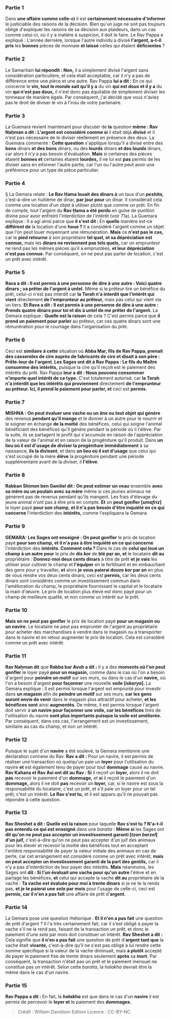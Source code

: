 
### Partie 1
Dans <b>une affaire comme celle-ci</b> il est <b>certainement nécessaire d'informer</b> le justiciable des raisons de la décision. Bien qu'un juge ne soit pas toujours obligé d'expliquer les raisons de sa décision aux plaideurs, dans un cas comme celui-ci, où il y a matière à suspicion, il doit le faire. Le Rav Pappa a expliqué : L'année dernière, lorsque l'autre individu a divisé <b>l'argent, a-t-il pris</b> les <b>bonnes</b> pièces de monnaie <b>et laissé</b> celles qui étaient <b>déficientes</b> ?

### Partie 2
Le Samaritain <b>lui répondit : Non,</b> il a simplement divisé l'argent sans considération particulière, et cela était acceptable, car il n'y a pas de différence entre une pièce et une autre. Rav Pappa <b>lui a dit :</b> En ce qui concerne le <b>vin, tout le monde sait qu'il y a</b> du vin <b>qui est doux et il y a</b> du vin <b>qui n'est pas doux,</b> il n'est donc pas équitable de simplement diviser les tonneaux de manière égale. Par conséquent, j'ai décidé que vous n'aviez pas le droit de diviser le vin à l'insu de votre partenaire.

### Partie 3
La Guemara revient maintenant pour discuter de <b>la</b> question <b>même : Rav Naḥman a dit : L'argent est considéré comme si</b> il était déjà <b>divisé</b> et il n'est pas nécessaire de le diviser réellement en présence des deux. La Guemara commente : <b>Cette question</b> s'applique lorsqu'il a divisé entre des <b>bons</b> dinars <b>et des bons</b> dinars, ou des <b>lourds</b> dinars <b>et des lourds</b> dinars, car alors il n'y a pas besoin d'évaluation. <b>Mais</b> si certaines des pièces étaient <b>bonnes et</b> certaines étaient <b>lourdes,</b> il ne lui est <b>pas</b> permis de les diviser sans en informer l'autre partie, car l'un ou l'autre peut avoir une préférence pour un type de pièce particulier.

### Partie 4
§ La Gemara relate : <b>Le Rav Ḥama louait des dinars à</b> un taux d'un <b><i>peshita</i>,</b> c'est-à-dire un huitième de dinar, <b>par jour pour</b> un dinar. Il considérait cela comme une location d'un objet à utiliser plutôt que comme un prêt. En fin de compte, tout l'argent du <b>Rav Ḥama a été perdu</b> en guise de punition divine pour avoir enfreint l'interdiction de l'intérêt (voir 71a). La Guemara explique : Il a agi ainsi parce que <b>il s'est dit : </b> En <b>quelle</b> manière est-ce <b>différent de</b> la location d'une <b>houe ?</b> Il a considéré l'argent comme un objet que l'on peut louer moyennant une rémunération. <b>Mais</b> ce <b>n'est pas le cas,</b> car le <b>pied retourne</b> à son propriétaire <b>tel quel, et sa dépréciation est connue,</b> mais les <b>dinars ne reviennent pas tels quels,</b> car un emprunteur ne rend pas les mêmes pièces qu'il a empruntées, <b>et leur dépréciation n'est pas connue.</b> Par conséquent, on ne peut pas parler de location, c'est un prêt avec intérêt.

### Partie 5
<b>Rava a dit : Il est permis à une personne de dire à une autre : Voici quatre dinars ; va prêter de l'argent à untel.</b> Même si le prêteur tire un bénéfice du prêt, celui-ci n'est pas interdit car <b>la Torah n'a interdit que l'intérêt qui vient</b> directement <b>de l'emprunteur au prêteur,</b> mais pas celui qui vient via un tiers. <b>Et Rava a dit : Il est permis à une personne de dire à une autre : Prends quatre dinars pour toi et dis à untel de me prêter de l'argent.</b> La Gemara explique : <b>Quelle est la raison</b> de cela ? C'est permis parce que <b>il prend un paiement pour parler</b> au prêteur, car ces quatre dinars sont une rémunération pour le courtage dans l'organisation du prêt.

### Partie 6
Ceci est <b>similaire à cette</b> situation où <b>Abba Mar, fils de Rav Pappa, prenait des casseroles de cire auprès de fabricants de cire et disait à son père : Prête-leur de l'argent. Les Sages ont dit à Rav Pappa : Le fils du Maître consomme des intérêts,</b> puisque la cire qu'il reçoit est le paiement des intérêts du prêt. Rav Pappa <b>leur a dit : Nous pouvons consommer n'importe quel intérêt de ce type.</b> C'est totalement autorisé, car <b>la Torah n'a interdit que les intérêts qui proviennent</b> directement <b>de l'emprunteur au prêteur. Ici, il prend le paiement pour parler, et</b> ceci est <b>permis.</b>

### Partie 7
<strong>MISHNA :</strong> <b>On peut évaluer une vache ou un âne ou tout objet qui génère</b> des revenus <b>pendant qu'il mange</b> et le donner à un autre pour le nourrir et le soigner en échange <b>de la moitié</b> des bénéfices, celui qui soigne l'animal bénéficiant des bénéfices qu'il génère pendant la période où il l'élève. Par la suite, ils se partagent le profit qui s'accumule en raison de l'appréciation de la valeur de l'animal et en raison de la progéniture qu'il produit. Dans <b>un lieu où il est d'usage de diviser la progéniture immédiatement</b> à sa naissance, <b>ils la divisent</b>, et dans <b>un lieu où il est d'usage</b> que celui qui s'est occupé de la mère <b>élève</b> la progéniture pendant une période supplémentaire avant de la diviser, il <b>l'élève</b>.

### Partie 8
<b>Rabban Shimon ben Gamliel dit : On peut estimer un veau</b> ensemble <b>avec sa mère ou un poulain avec sa mère</b> même si ces jeunes animaux ne génèrent pas de revenus pendant qu'ils mangent. Les frais d'élevage du jeune animal n'ont pas à être pris en compte. <b>Et</b> on <b>peut gonfler [<i>umafriz</i>]</b> le loyer payé <b>pour son champ, et il n'a pas besoin d'être inquiété en ce qui concerne</b> l'interdiction des <b>intérêts,</b> comme l'expliquera la Gemara.

### Partie 9
<strong>GEMARA:</strong> <b>Les Sages ont enseigné : On peut gonfler</b> le prix de location payé <b>pour son champ, et il n'a pas à être inquiété en ce qui concerne</b> l'interdiction des <b>intérêts. Comment cela ? </b> Dans le cas de <b>celui qui loue un champ à un autre pour</b> le prix de <b>dix <i>kor</i></b> de <b>blé par an, et</b> le locataire <b>dit au</b> propriétaire : <b>Donnez-moi deux cents dinars</b> à titre de prêt <b>et je vais</b> les utiliser pour cultiver le champ et <b>l'équiper</b> en le fertilisant et en embauchant des gens pour y travailler, <b>et</b> alors <b>je vous paierai douze <i>kor</i> par an</b> en plus de vous rendre vos deux cents dinars, ceci est <b>permis,</b> car les deux cents dinars sont considérés comme un investissement commun dans l'amélioration du champ, le propriétaire fournissant le capital et le locataire la main d'œuvre. Le prix de location plus élevé est donc payé pour un champ de meilleure qualité, et non comme un intérêt sur le prêt.

### Partie 10
<b>Mais on ne peut pas gonfler</b> le prix de location payé <b>pour un magasin ou un navire.</b> Le locataire ne peut pas emprunter de l'argent au propriétaire pour acheter des marchandises à vendre dans le magasin ou à transporter dans le navire et en retour augmenter le prix de location. Cela est considéré comme un prêt avec intérêt.

### Partie 11
<b>Rav Naḥman dit</b> que <b>Rabba bar Avuh a dit :</b> Il y a des <b>moments où l'on peut gonfler</b> le loyer payé <b>pour un magasin,</b> comme dans le cas où l'on a besoin d'argent pour <b>peindre un motif</b> sur ses murs, ou dans le cas d'un <b>navire,</b> où l'on a besoin d'argent <b>pour façonner</b> une nouvelle <b>voile [<i>iskarya</i>]. </b> La Gemara explique : Il est permis lorsque l'argent est emprunté pour investir dans <b>un magasin</b> afin de <b>peindre un motif</b> sur ses murs, <b>car les gens auront envie de venir</b> dans le magasin plus attractif pour acheter, <b>et les bénéfices sont</b> ainsi <b>augmentés. </b> De même, il est permis lorsque l'argent doit servir à <b>un navire pour façonner une voile, car les bénéfices</b> tirés de l'utilisation du navire <b>sont plus importants puisque la voile est améliorée.</b> Par conséquent, dans ces cas, l'arrangement est un investissement, similaire au cas du champ, et non un intérêt.

### Partie 12
Puisque le sujet d'un <b>navire</b> a été soulevé, la Gemara mentionne une déclaration connexe du Rav. <b>Rav a dit :</b> Pour un navire, il est permis de réaliser une transaction où quelqu'un paie un <b>loyer</b> pour l'utilisation du navire <b>et</b> est également tenu de payer pour tout <b>dommage</b> causé au navire. <b>Rav Kahana et Rav Asi ont dit au Rav : Si</b> il reçoit un <b>loyer,</b> alors il ne doit <b>pas</b> recevoir le paiement d'un <b>dommage,</b> et <b>si</b> il reçoit le paiement d'un <b>dommage,</b> alors il ne doit <b>pas</b> recevoir un <b>loyer,</b> car, si le navire est sous la responsabilité du locataire, c'est un prêt, et s'il paie un loyer pour un tel prêt, c'est un intérêt. <b>Le Rav s'est tu,</b> et il est apparu qu'il ne pouvait pas répondre à cette question.

### Partie 13
<b>Rav Sheshet a dit : Quelle est la raison</b> pour laquelle <b>Rav s'est tu ? N'a-t-il pas entendu ce qui est enseigné</b> dans une <i>baraita</i> : <b>Même si</b> les Sages ont <b>dit qu'on ne peut pas accepter un investissement garanti [<i>tzon barzel</i>] d'un juif,</b> c'est-à-dire qu'on ne peut pas accepter d'un juif des animaux pour les élever et recevoir la moitié des bénéfices tout en acceptant l'entière responsabilité de payer la valeur initiale des animaux en cas de perte, car cet arrangement est considéré comme un prêt avec intérêt, <b>mais on peut accepter un investissement garanti de la part des gentils,</b> car il n'y a pas d'interdiction de leur payer des intérêts. <b>Mais</b> néanmoins, les Sages ont <b>dit : Si l'un évaluait une vache pour qu'un autre</b> l'élève et en partage les bénéfices, <b>et</b> celui qui accepte la vache <b>dit au</b> propriétaire de la vache : <b>Ta vache est évaluée pour moi à trente dinars</b> si je ne te la rends pas, <b>et je te paierai une <i>sela</i> par mois</b> pour l'usage de celle-ci, ceci est <b>permis, car il n'en a pas fait</b> une affaire de prêt d'<b>argent.</b>

### Partie 14
La Gemara pose une question rhétorique : <b>Et il n'en a pas fait</b> une question de prêt d'argent ? Il l'a très certainement fait, car il s'est obligé à payer la vache s'il ne la rend pas, faisant de la transaction un prêt, et donc le paiement d'une <i>sela</i> par mois doit constituer un intérêt. <b>Rav Sheshet a dit :</b> Cela signifie que <b>il n'en a pas fait</b> une question de prêt d'<b>argent tant que</b> la vache était <b>vivante,</b> c'est-à-dire qu'il ne s'est pas obligé à lui rendre cette somme spécifique si la valeur de la vache diminuait, mais <b>a plutôt</b> accepté de payer le paiement fixe de trente dinars seulement <b>après</b> sa <b>mort.</b> Par conséquent, la transaction n'était pas un prêt et le paiement mensuel ne constitue pas un intérêt. Selon cette <i>baraita</i>, la <i>halakha</i> devrait être la même dans le cas d'un navire.

### Partie 15
<b>Rav Pappa a dit :</b> En fait, la <b><i>halakha</i></b> est que dans le cas d'un <b>navire</b> il est permis de percevoir le <b>loyer et</b> le paiement des <b>dommages.</b>

>Crédit : William Davidson Edition
>Licence : CC-BY-NC